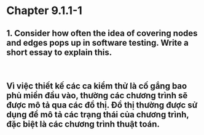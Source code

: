 # Chapter 9.1.1-1
## 1. Consider how often the idea of covering nodes and edges pops up in software testing. Write a short essay to explain this.

</br>

## Vì việc thiết kế các ca kiểm thử là cố gắng bao phủ miền đầu vào, thường các chương trình sẽ được mô tả qua các đồ thị. Đồ thị thường được sử dụng để mô tả các trạng thái của chương trình, đặc biệt là các chương trình thuật toán.
